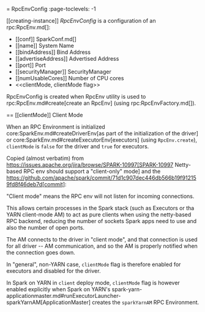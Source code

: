 = RpcEnvConfig
:page-toclevels: -1

[[creating-instance]]
*RpcEnvConfig* is a configuration of an rpc:RpcEnv.md[]:

* [[conf]] SparkConf.md[]
* [[name]] System Name
* [[bindAddress]] Bind Address
* [[advertiseAddress]] Advertised Address
* [[port]] Port
* [[securityManager]] SecurityManager
* [[numUsableCores]] Number of CPU cores
* <<clientMode, clientMode flag>>

RpcEnvConfig is created when RpcEnv utility is used to rpc:RpcEnv.md#create[create an RpcEnv] (using rpc:RpcEnvFactory.md[]).

== [[clientMode]] Client Mode

When an RPC Environment is initialized core:SparkEnv.md#createDriverEnv[as part of the initialization of the driver] or core:SparkEnv.md#createExecutorEnv[executors] (using `RpcEnv.create`), `clientMode` is `false` for the driver and `true` for executors.

Copied (almost verbatim) from https://issues.apache.org/jira/browse/SPARK-10997[SPARK-10997 Netty-based RPC env should support a "client-only" mode] and the https://github.com/apache/spark/commit/71d1c907dec446db566b19f912159fd8f46deb7d[commit]:

"Client mode" means the RPC env will not listen for incoming connections.

This allows certain processes in the Spark stack (such as Executors or tha YARN client-mode AM) to act as pure clients when using the netty-based RPC backend, reducing the number of sockets Spark apps need to use and also the number of open ports.

The AM connects to the driver in "client mode", and that connection is used for all driver -- AM communication, and so the AM is properly notified when the connection goes down.

In "general", non-YARN case, `clientMode` flag is therefore enabled for executors and disabled for the driver.

In Spark on YARN in `client` deploy mode, `clientMode` flag is however enabled explicitly when Spark on YARN's spark-yarn-applicationmaster.md#runExecutorLauncher-sparkYarnAM[ApplicationMaster] creates the `sparkYarnAM` RPC Environment.
